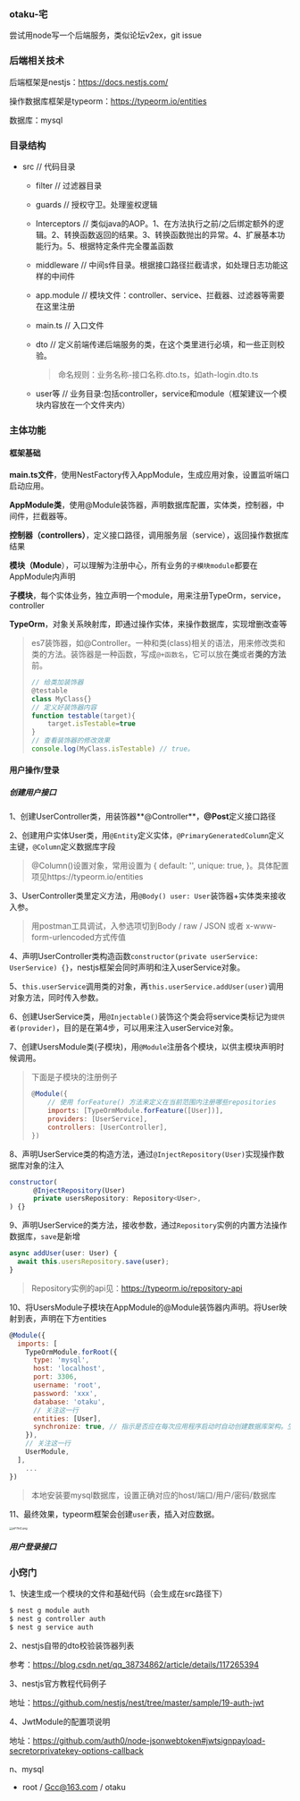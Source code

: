 ### otaku-宅
尝试用node写一个后端服务，类似论坛v2ex，git issue

### 后端相关技术

后端框架是nestjs：https://docs.nestjs.com/

操作数据库框架是typeorm：https://typeorm.io/entities

数据库：mysql

### 目录结构

- src // 代码目录

     - filter // 过滤器目录
     
     - guards // 授权守卫。处理鉴权逻辑
     
     - Interceptors // 类似java的AOP。1、在方法执行之前/之后绑定额外的逻辑。2、转换函数返回的结果。3、转换函数抛出的异常。4、扩展基本功能行为。5、根据特定条件完全覆盖函数
     
     - middleware // 中间s件目录。根据接口路径拦截请求，如处理日志功能这样的中间件
     
     - app.module // 模块文件：controller、service、拦截器、过滤器等需要在这里注册
     
     - main.ts // 入口文件
     
     - dto // 定义前端传递后端服务的类，在这个类里进行必填，和一些正则校验。
     
       >  命名规则：业务名称-接口名称.dto.ts，如ath-login.dto.ts
     
     - user等 // 业务目录:包括controller，service和module（框架建议一个模块内容放在一个文件夹内）

### 主体功能

#### 框架基础

**main.ts文件**，使用NestFactory传入AppModule，生成应用对象，设置监听端口启动应用。

**AppModule类**，使用@Module装饰器，声明数据库配置，实体类，控制器，中间件，拦截器等。

**控制器（controllers）**，定义接口路径，调用服务层（service），返回操作数据库结果

**模块（Module**），可以理解为注册中心，所有业务的`子模块module`都要在AppModule内声明

**子模块**，每个实体业务，独立声明一个module，用来注册TypeOrm，service，controller

**TypeOrm**，对象关系映射库，即通过操作实体，来操作数据库，实现增删改查等

> es7装饰器，如@Controller。一种和类(class)相关的语法，用来修改类和类的方法。装饰器是一种函数，写成`@+函数名`，它可以放在**类**或者**类的方法**前。
>
> ```js
> // 给类加装饰器
> @testable
> class MyClass{}
> // 定义好装饰器内容 
> function testable(target){
>     target.isTestable=true
> }
> // 查看装饰器的修改效果 
> console.log(MyClass.isTestable) // true。
> ```
>

#### 用户操作/登录

##### 创建用户接口

1、创建UserController类，用装饰器**@Controller**，**@Post**定义接口路径

2、创建用户实体User类，用`@Entity`定义实体，`@PrimaryGeneratedColumn`定义主键，`@Column`定义数据库字段

> @Column()设置对象，常用设置为 { default: '', unique: true, }。具体配置项见https://typeorm.io/entities

3、UserController类里定义方法，用`@Body() user: User`装饰器+实体类来接收入参。

> 用postman工具调试，入参选项切到Body / raw / JSON 或者 x-www-form-urlencoded方式传值

4、声明UserController类构造函数`constructor(private userService: UserService) {}`，nestjs框架会同时声明和注入userService对象。

5、`this.userService`调用类的对象，再`this.userService.addUser(user)`调用对象方法，同时传入参数。

6、创建UserService类，用`@Injectable()`装饰这个类会将service类标记为`提供者(provider)`，目的是在第4步，可以用来注入userService对象。

7、创建UsersModule类(子模块)，用`@Module`注册各个模块，以供主模块声明时候调用。


> 下面是子模块的注册例子
> ```js
> @Module({
>     // 使用 forFeature() 方法来定义在当前范围内注册哪些repositories
>     imports: [TypeOrmModule.forFeature([User])],
>     providers: [UserService],
>     controllers: [UserController],
> })
> ```

8、声明UserService类的构造方法，通过`@InjectRepository(User)`实现操作数据库对象的注入

```js
constructor(
      @InjectRepository(User)
      private usersRepository: Repository<User>,
) {}
```

9、声明UserService的类方法，接收参数，通过`Repository`实例的内置方法操作数据库，`save`是新增

```js
async addUser(user: User) {
  await this.usersRepository.save(user);
}
```

> Repository实例的api见：https://typeorm.io/repository-api

10、将UsersModule子模块在AppModule的@Module装饰器内声明。将User映射到表，声明在下方entities

```js
@Module({
  imports: [
    TypeOrmModule.forRoot({
      type: 'mysql',
      host: 'localhost',
      port: 3306,
      username: 'root',
      password: 'xxx',
      database: 'otaku',
      // 关注这一行
      entities: [User],
      synchronize: true, // 指示是否应在每次应用程序启动时自动创建数据库架构。生产中改false
    }),
    // 关注这一行
    UserModule,
  ],
 	...
})
```

> 本地安装要mysql数据库，设置正确对应的host/端口/用户/密码/数据库

11、最终效果，typeorm框架会创建`user`表，插入对应数据。

[<img src="https://z1.ax1x.com/2023/10/18/piP7hrD.png" alt="piP7hrD.png" style="zoom: 33%;" />](https://imgse.com/i/piP7hrD)

##### 用户登录接口



### 小窍门

1、快速生成一个模块的文件和基础代码（会生成在src路径下）

```sh
$ nest g module auth
$ nest g controller auth
$ nest g service auth
```

2、nestjs自带的dto校验装饰器列表

参考：https://blog.csdn.net/qq_38734862/article/details/117265394

3、nestjs官方教程代码例子

地址：https://github.com/nestjs/nest/tree/master/sample/19-auth-jwt

4、JwtModule的配置项说明

地址：https://github.com/auth0/node-jsonwebtoken#jwtsignpayload-secretorprivatekey-options-callback

n、mysql

- root / Gcc@163.com / otaku

















